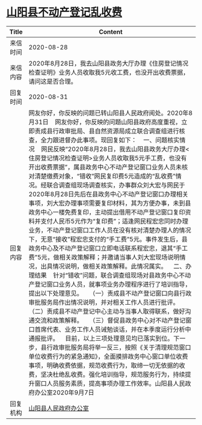# <a href="http://www.shangluo.gov.cn/zmhd/ldxxxx.jsp?urltype=leadermail.LeaderMailContentUrl&wbtreeid=1112&leadermailid=6380">山阳县不动产登记乱收费</a>
| Title |                                                                                                                                                                                                                                                                                                                                                                                                                                                       Content                                                                                                                                                                                                                                                                                                                                                                                                                                                       |
|:-----:|---------------------------------------------------------------------------------------------------------------------------------------------------------------------------------------------------------------------------------------------------------------------------------------------------------------------------------------------------------------------------------------------------------------------------------------------------------------------------------------------------------------------------------------------------------------------------------------------------------------------------------------------------------------------------------------------------------------------------------------------------------------------------------------------------------------------------------------------------------------------------------------------------------------------|
| 来信时间  | 2020-08-28                                                                                                                                                                                                                                                                                                                                                                                                                                                                                                                                                                                                                                                                                                                                                                                                                                                                                                          |
| 来信内容  | 2020年8月28日，我去山阳县政务大厅办理《住房登记情况检查证明》业务人员收取我5元收工费，也没开出收费票据，请问这是否合理。                                                                                                                                                                                                                                                                                                                                                                                                                                                                                                                                                                                                                                                                                                                                                                                                                                                    |
| 回复时间  | 2020-08-31                                                                                                                                                                                                                                                                                                                                                                                                                                                                                                                                                                                                                                                                                                                                                                                                                                                                                                          |
| 回复内容  | 网友你好，你反映的问题已转山阳县人民政府阅处。2020年8月31日    网友你好，你反映的问题山阳县政府高度重视，立即责成县行政审批局、县自然资源局成立联合调查组进行核查，全力跟进督办此事项。现回复如下：    一、问题核实情况    网民反映“2020年8月28日，我去山阳县政务大厅办理<住房登记情况检查证明>业务人员收取我5元手工费，也没有开出收费票据”，属县政务中心不动产登记窗口业务人员未核对清楚缴费对象，“错收”网民复印费5元造成的“乱收费”情况。经联合调查组现场调查核实，办事群众刘大宏与网民于2020年8月28日先后在县政务中心不动产登记窗口办理相关事项，刘大宏办理事项需要复印材料，其为方便办事，未到县政务中心一楼免费复印，主动提出借用不动产登记窗口复印资料并支付人民币5元作为“复印费”；适逢网民程宏忠同时办理业务，不动产登记窗口工作人员在没有核对清楚办理人的情况下，无意“接收”程宏忠支付的“手工费”5元。事件发生后，县政务中心及不动产登记窗口立即电话联系程宏忠，退其“手工费”5元，做相关政策解释；并邀请当事人刘大宏现场说明情况，出具情况说明，做相关政策解释。此情况属实。    二、办理结果    针对“错收”问题，联合调查组现场对县政务中心不动产登记窗口业务人员，就事项业务办理程序进行了培训指导，提出以下处理意见。    （一）责成县不动产登记窗口向县行政审批服务局作出情况说明，并对相关工作人员进行批评。    （二）责成县不动产登记中心主动与当事人取得联系，做好沟通交流和政策解释。    （三）督促县政务中心对不动产登记窗口首席代表、业务工作人员诫勉谈话，并在本季度运行分析中通报批评。    目前，以上三项处理意见均已落实到位。下一步，县行政审批服务局将举一反三，按照《关于清理规范窗口单位收费行为的紧急通知》，全面摸排政务中心窗口单位收费事项，明确收费依据，规范收费行为，取缔一切无依据的收费，坚决杜绝乱收费。强化培训指导，规范服务行为，持续提升窗口人员服务素质，提高事项办理工作效率。山阳县人民政府办公室2020年9月7日 |
| 回复机构  | <a href="../../categories/agencies/山阳县人民政府办公室.md">山阳县人民政府办公室</a>                                                                                                                                                                                                                                                                                                                                                                                                                                                                                                                                                                                                                                                                                                                                                                                                                                                    |